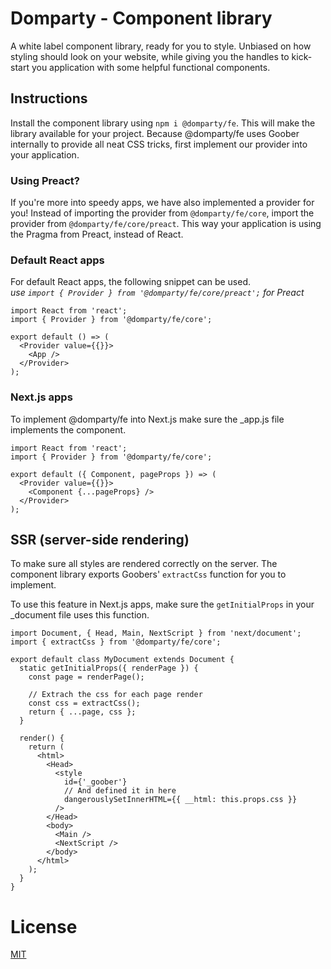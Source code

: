 # Domparty - Component library

A white label component library, ready for you to style. Unbiased on how styling should look on your
website, while giving you the handles to kick-start you application with some helpful functional components.

## Instructions

Install the component library using `npm i @domparty/fe`. This will make the library available for your project.
Because @domparty/fe uses Goober internally to provide all neat CSS tricks, first implement our provider into your application.

### Using Preact?

If you're more into speedy apps, we have also implemented a provider for you! Instead of importing the provider from `@domparty/fe/core`,
import the provider from `@domparty/fe/core/preact`. This way your application is using the Pragma from Preact, instead of React.

### Default React apps

For default React apps, the following snippet can be used.  
_use `import { Provider } from '@domparty/fe/core/preact';` for Preact_

```
import React from 'react';
import { Provider } from '@domparty/fe/core';

export default () => (
  <Provider value={{}}>
    <App />
  </Provider>
);

```

### Next.js apps

To implement @domparty/fe into Next.js make sure the \_app.js file implements the <Provider /> component.

```
import React from 'react';
import { Provider } from '@domparty/fe/core';

export default ({ Component, pageProps }) => (
  <Provider value={{}}>
    <Component {...pageProps} />
  </Provider>
);
```

## SSR (server-side rendering)

To make sure all styles are rendered correctly on the server. The component library exports Goobers' `extractCss` function for you to implement.

To use this feature in Next.js apps, make sure the `getInitialProps` in your \_document file uses this function.

```
import Document, { Head, Main, NextScript } from 'next/document';
import { extractCss } from '@domparty/fe/core';

export default class MyDocument extends Document {
  static getInitialProps({ renderPage }) {
    const page = renderPage();

    // Extrach the css for each page render
    const css = extractCss();
    return { ...page, css };
  }

  render() {
    return (
      <html>
        <Head>
          <style
            id={'_goober'}
            // And defined it in here
            dangerouslySetInnerHTML={{ __html: this.props.css }}
          />
        </Head>
        <body>
          <Main />
          <NextScript />
        </body>
      </html>
    );
  }
}
```

# License

[MIT](https://oss.ninja/mit/domparty/)
